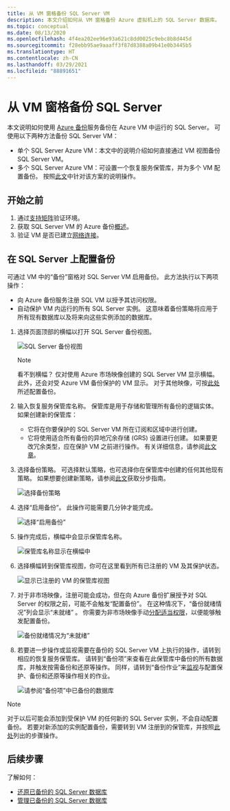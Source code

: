```yaml
---
title: 从 VM 窗格备份 SQL Server VM
description: 本文介绍如何从 VM 窗格备份 Azure 虚拟机上的 SQL Server 数据库。
ms.topic: conceptual
ms.date: 08/13/2020
ms.openlocfilehash: 4f4ea202ee96e93a621c8dd0025c9ebc8b8d445d
ms.sourcegitcommit: f28ebb95ae9aaaff3f87d8388a09b41e0b3445b5
ms.translationtype: HT
ms.contentlocale: zh-CN
ms.lasthandoff: 03/29/2021
ms.locfileid: "88891651"
---
```

# <a name="back-up-a-sql-server-from-the-vm-pane"></a>从 VM 窗格备份 SQL Server

本文说明如何使用 [Azure 备份](backup-overview.md)服务备份在 Azure VM 中运行的 SQL Server。 可使用以下两种方法备份 SQL Server VM：

- 单个 SQL Server Azure VM：本文中的说明介绍如何直接通过 VM 视图备份 SQL Server VM。
- 多个 SQL Server Azure VM：可设置一个恢复服务保管库，并为多个 VM 配置备份。 按照[此文](backup-sql-server-database-azure-vms.md)中针对该方案的说明操作。

## <a name="before-you-start"></a>开始之前

1. 通过[支持矩阵](sql-support-matrix.md)验证环境。
2. 获取 SQL Server VM 的 Azure 备份[概述](backup-azure-sql-database.md)。
3. 验证 VM 是否已建立[网络连接](backup-sql-server-database-azure-vms.md#establish-network-connectivity)。

## <a name="configure-backup-on-the-sql-server"></a>在 SQL Server 上配置备份

可通过 VM 中的“备份”窗格对 SQL Server VM 启用备份。 此方法执行以下两项操作：

- 向 Azure 备份服务注册 SQL VM 以授予其访问权限。
- 自动保护 VM 内运行的所有 SQL Server 实例。 这意味着备份策略将应用于所有现有数据库以及将来向这些实例添加的数据库。

1. 选择页面顶部的横幅以打开 SQL Server 备份视图。

    ![SQL Server 备份视图](./media/backup-sql-server-vm-from-vm-pane/sql-server-backup-view.png)

    >[!NOTE]
    >看不到横幅？ 仅对使用 Azure 市场映像创建的 SQL Server VM 显示横幅。 此外，还会对受 Azure VM 备份保护的 VM 显示。 对于其他映像，可按[此处](backup-sql-server-database-azure-vms.md)所述配置备份。

2. 输入恢复服务保管库名称。 保管库是用于存储和管理所有备份的逻辑实体。 如果创建新的保管库：

    - 它将在你要保护的 SQL Server VM 所在订阅和区域中进行创建。
    - 它将使用适合所有备份的异地冗余存储 (GRS) 设置进行创建。 如果要更改冗余类型，应在保护 VM 之前进行操作。 有关详细信息，请参阅[此文章](backup-create-rs-vault.md#set-storage-redundancy)。

3. 选择备份策略。 可选择默认策略，也可选择你在保管库中创建的任何其他现有策略。 如果想要创建新策略，请参阅[此文](backup-sql-server-database-azure-vms.md#create-a-backup-policy)获取分步指南。

    ![选择备份策略](./media/backup-sql-server-vm-from-vm-pane/backup-policy.png)

4. 选择“启用备份”。 此操作可能需要几分钟才能完成。

    ![选择“启用备份”](./media/backup-sql-server-vm-from-vm-pane/enable-backup.png)

5. 操作完成后，横幅中会显示保管库名称。

    ![保管库名称显示在横幅中](./media/backup-sql-server-vm-from-vm-pane/vault-name.png)

6. 选择横幅转到保管库视图，你可在这里看到所有已注册的 VM 及其保护状态。

    ![显示已注册的 VM 的保管库视图](./media/backup-sql-server-vm-from-vm-pane/vault-view.png)

7. 对于非市场映像，注册可能会成功，但在向 Azure 备份扩展授予对 SQL Server 的权限之前，可能不会触发“配置备份”。 在这种情况下，“备份就绪情况”列会显示“未就绪” 。 你需要为非市场映像手动[分配适当权限](backup-azure-sql-database.md#set-vm-permissions)，以便能够触发配置备份。

    ![备份就绪情况为“未就绪”](./media/backup-sql-server-vm-from-vm-pane/backup-readiness-not-ready.png)

8. 若要进一步操作或监视需要在备份的 SQL Server VM 上执行的操作，请转到相应的恢复服务保管库。 请转到“备份项”来查看在此保管库中备份的所有数据库，并触发按需备份和还原等操作。 同样，请转到“备份作业”来[监视](manage-monitor-sql-database-backup.md)与配置保护、备份和还原等操作相关的作业。

    ![请参阅“备份项”中已备份的数据库](./media/backup-sql-server-vm-from-vm-pane/backup-items.png)

>[!NOTE]
>对于以后可能会添加到受保护 VM 的任何新的 SQL Server 实例，不会自动配置备份。 若要对新添加的实例配置备份，需要转到 VM 注册到的保管库，并按照[此处](backup-sql-server-database-azure-vms.md)列出的步骤操作。

## <a name="next-steps"></a>后续步骤

了解如何：

- [还原已备份的 SQL Server 数据库](restore-sql-database-azure-vm.md)
- [管理已备份的 SQL Server 数据库](manage-monitor-sql-database-backup.md)
